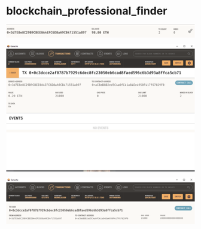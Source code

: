 # blockchain_professional_finder

![image](accbal.PNG)

![image](toaddress.PNG)

![image](txhistory.PNG)
